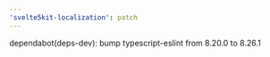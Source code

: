 ```yaml
---
'svelte5kit-localization': patch
---
```


dependabot(deps-dev): bump typescript-eslint from 8.20.0 to 8.26.1
